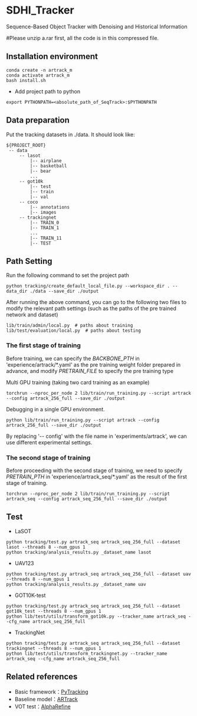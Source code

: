 # SDHI_Tracker
Sequence-Based Object Tracker with Denoising and Historical Information

#Please unzip a.rar first, all the code is in this compressed file.

## Installation environment

```
conda create -n artrack_m
conda activate artrack_m
bash install.sh
```

* Add project path to python
```
export PYTHONPATH=<absolute_path_of_SeqTrack>:$PYTHONPATH
```

## Data preparation
Put the tracking datasets in ./data. It should look like:
   ```
   ${PROJECT_ROOT}
    -- data
        -- lasot
            |-- airplane
            |-- basketball
            |-- bear
            ...
        -- got10k
            |-- test
            |-- train
            |-- val
        -- coco
            |-- annotations
            |-- images
        -- trackingnet
            |-- TRAIN_0
            |-- TRAIN_1
            ...
            |-- TRAIN_11
            |-- TEST
   ```

## Path Setting
Run the following command to set the project path
```
python tracking/create_default_local_file.py --workspace_dir . --data_dir ./data --save_dir ./output
```

After running the above command, you can go to the following two files to modify the relevant path settings (such as the paths of the pre trained network and dataset)
```
lib/train/admin/local.py  # paths about training
lib/test/evaluation/local.py  # paths about testing
```

### The first stage of training 
Before training, we can specify the *BACKBONE_PTH* in 'experience/artrack/*.yaml' as the pre training weight folder prepared in advance, and modify *PRETRAIN_FILE* to specify the pre training type


Multi GPU training (taking two card training as an example)
```
torchrun --nproc_per_node 2 lib/train/run_training.py --script artrack --config artrack_256_full --save_dir ./output
```

Debugging in a single GPU environment.

```
python lib/train/run_training.py --script artrack --config artrack_256_full --save_dir ./output
```


By replacing '-- config' with the file name in 'experiments/artrack', we can use different experimental settings.

### The second stage of training 


Before proceeding with the second stage of training, we need to specify *PRETRAIN_PTH* in 'experience/artrack_seq/*.yaml' as the result of the first stage of training.

```
torchrun --nproc_per_node 2 lib/train/run_training.py --script artrack_seq --config artrack_seq_256_full --save_dir ./output
```

## Test 

- LaSOT
```
python tracking/test.py artrack_seq artrack_seq_256_full --dataset lasot --threads 8 --num_gpus 1
python tracking/analysis_results.py _dataset_name lasot
```
- UAV123
```
python tracking/test.py artrack_seq artrack_seq_256_full --dataset uav --threads 8 --num_gpus 1
python tracking/analysis_results.py _dataset_name uav
```
- GOT10K-test
```
python tracking/test.py artrack_seq artrack_seq_256_full --dataset got10k_test --threads 8 --num_gpus 1
python lib/test/utils/transform_got10k.py --tracker_name artrack_seq --cfg_name artrack_seq_256_full
```
- TrackingNet
```
python tracking/test.py artrack_seq artrack_seq_256_full --dataset trackingnet --threads 8 --num_gpus 1
python lib/test/utils/transform_trackingnet.py --tracker_name artrack_seq --cfg_name artrack_seq_256_full
```


## Related references 
* Basic framework：[PyTracking](https://github.com/visionml/pytracking)
* Baseline model：[ARTrack](https://github.com/MIV-XJTU/ARTrack) 
* VOT test：[AlphaRefine](https://github.com/MasterBin-IIAU/AlphaRefine)
